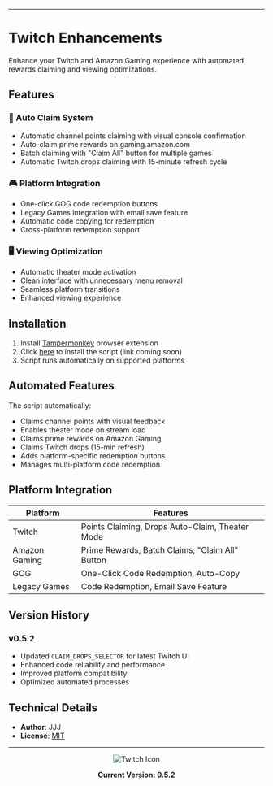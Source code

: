 
---
# Twitch Enhancements

Enhance your Twitch and Amazon Gaming experience with automated rewards claiming and viewing optimizations.

## Features

### 💎 Auto Claim System
- Automatic channel points claiming with visual console confirmation
- Auto-claim prime rewards on gaming.amazon.com
- Batch claiming with "Claim All" button for multiple games
- Automatic Twitch drops claiming with 15-minute refresh cycle

### 🎮 Platform Integration
- One-click GOG code redemption buttons
- Legacy Games integration with email save feature
- Automatic code copying for redemption
- Cross-platform redemption support

### 🖥️ Viewing Optimization
- Automatic theater mode activation
- Clean interface with unnecessary menu removal
- Seamless platform transitions
- Enhanced viewing experience

## Installation

1. Install [Tampermonkey](https://www.tampermonkey.net/) browser extension
2. Click [here](#) to install the script (link coming soon)
3. Script runs automatically on supported platforms

## Automated Features

The script automatically:
- Claims channel points with visual feedback
- Enables theater mode on stream load
- Claims prime rewards on Amazon Gaming
- Claims Twitch drops (15-min refresh)
- Adds platform-specific redemption buttons
- Manages multi-platform code redemption

## Platform Integration

| Platform | Features |
|----------|-----------|
| Twitch | Points Claiming, Drops Auto-Claim, Theater Mode |
| Amazon Gaming | Prime Rewards, Batch Claims, "Claim All" Button |
| GOG | One-Click Code Redemption, Auto-Copy |
| Legacy Games | Code Redemption, Email Save Feature |

## Version History

### v0.5.2
- Updated `CLAIM_DROPS_SELECTOR` for latest Twitch UI
- Enhanced code reliability and performance
- Improved platform compatibility
- Optimized automated processes

## Technical Details

- **Author**: JJJ
- **License**: [MIT](https://choosealicense.com/licenses/mit/)

---

<div align="center">
<img src="https://www.google.com/s2/favicons?sz=64&domain=twitch.tv" alt="Twitch Icon">

**Current Version: 0.5.2**
</div>